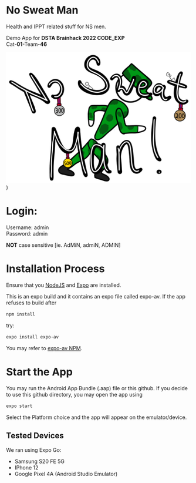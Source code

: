 # No Sweat Man

Health and IPPT related stuff for NS men.

Demo App for **DSTA Brainhack 2022 CODE_EXP**\
Cat-**01**-Team-**46**

![Logo](https://github.com/thekopiman/nosweatman/blob/main/assets/Logo.png))

# Login:

Username: admin  
Password: admin

**NOT** case sensitive [ie. AdMiN, admiN, ADMIN]

# Installation Process

Ensure that you [NodeJS](https://nodejs.org/en/) and [Expo](https://docs.expo.dev/get-started/installation/) are installed.

This is an expo build and it contains an expo file called expo-av.
If the app refuses to build after

```bash
npm install
```

try:

```bash
expo install expo-av
```

You may refer to [expo-av NPM](https://www.npmjs.com/package/expo-av).

# Start the App

You may run the Android App Bundle (.aap) file or this github. If you decide to use this github directory, you may open the app using

```bash
expo start
```

Select the Platform choice and the app will appear on the emulator/device.

## Tested Devices

We ran using Expo Go:

- Samsung S20 FE 5G
- IPhone 12
- Google Pixel 4A (Android Studio Emulator)
